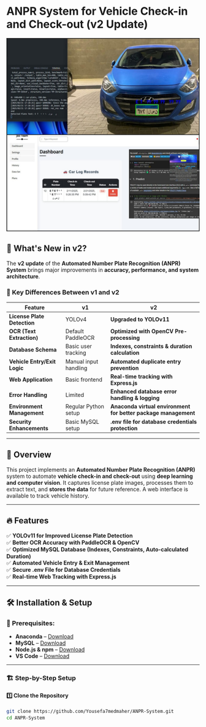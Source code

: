 # ANPR System for Vehicle Check-in and Check-out (v2 Update)

![overViewAllSystem](OverView.jpg)

## 🚀 What's New in v2?

The **v2 update** of the **Automated Number Plate Recognition (ANPR) System** brings major improvements in **accuracy, performance, and system architecture**.

### 🔄 Key Differences Between v1 and v2

| Feature | **v1** | **v2** |
|---------|--------|--------|
| **License Plate Detection** | YOLOv4 | **Upgraded to YOLOv11** |
| **OCR (Text Extraction)** | Default PaddleOCR | **Optimized with OpenCV Pre-processing** |
| **Database Schema** | Basic user tracking | **Indexes, constraints & duration calculation** |
| **Vehicle Entry/Exit Logic** | Manual input handling | **Automated duplicate entry prevention** |
| **Web Application** | Basic frontend | **Real-time tracking with Express.js** |
| **Error Handling** | Limited | **Enhanced database error handling & logging** |
| **Environment Management** | Regular Python setup | **Anaconda virtual environment for better package management** |
| **Security Enhancements** | Basic MySQL setup | **.env file for database credentials protection** |

---

## 📖 Overview

This project implements an **Automated Number Plate Recognition (ANPR)** system to automate **vehicle check-in and check-out** using **deep learning and computer vision**. It captures license plate images, processes them to extract text, and **stores the data** for future reference. A web interface is available to track vehicle history.

---

## 🔥 Features

✅ **YOLOv11 for Improved License Plate Detection**  
✅ **Better OCR Accuracy with PaddleOCR & OpenCV**  
✅ **Optimized MySQL Database (Indexes, Constraints, Auto-calculated Duration)**  
✅ **Automated Vehicle Entry & Exit Management**  
✅ **Secure .env File for Database Credentials**  
✅ **Real-time Web Tracking with Express.js**  

---

## 🛠️ Installation & Setup

### 📌 Prerequisites:
- **Anaconda** – [Download](https://www.anaconda.com/products/distribution)
- **MySQL** – [Download](https://dev.mysql.com/downloads/installer/)
- **Node.js & npm** – [Download](https://nodejs.org/)
- **VS Code** – [Download](https://code.visualstudio.com/)

---

### 🏗️ Step-by-Step Setup

#### 1️⃣ Clone the Repository
```sh
git clone https://github.com/Yousefa7medmaher/ANPR-System.git
cd ANPR-System
